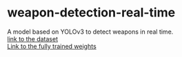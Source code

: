 # weapon-detection-real-time
A model based on YOLOv3 to detect weapons in real time.  
[link to the dataset](https://www.kaggle.com/jubaerad/weapons-in-images-segmented-videos)  
[Link to the fully trained weights](https://drive.google.com/open?id=1-AG-uekglhawDSjd7sZ8N8x1r2pL5lO1)  
